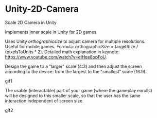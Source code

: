 # Unity-2D-Camera 
Scale 2D Camera in Unity  


Implements inner scale in Unity for 2D games.  
  
Uses Unity *orthographicsize* to adjust camera for multiple resolutions. Useful for mobile games. Formula: orthographicSize = targetSize / (pixelsToUnits * 2). Detailed math explanation in keynote: https://www.youtube.com/watch?v=eIHqe8opFoU. 
  
Design the game to a "larger" scale (4:3) and then adjust the screen according to the device: from the largest to the "smallest" scale (16:9).  
  
gif1
  
The usable (interactable) part of your game (where the gameplay enrolls) will be designed to this smaller scale, so that the user has the same interaction independent of screen size.  
  
gif2
  

